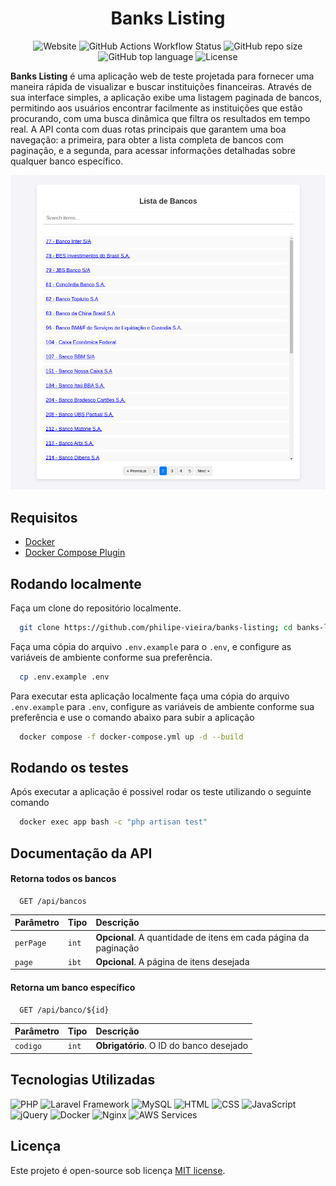 <h1 align="center">Banks Listing</h1>

<p align="center">
<img alt="Website" src="https://img.shields.io/website?url=http%3A%2F%2Fec2-98-81-163-76.compute-1.amazonaws.com%2F">
<img alt="GitHub Actions Workflow Status" src="https://img.shields.io/github/actions/workflow/status/philipe-vieira/banks-listing/laravel.yml?logo=githubactions&logoColor=white&label=tests">
<img alt="GitHub repo size" src="https://img.shields.io/github/repo-size/philipe-vieira/banks-listing">
<img alt="GitHub top language" src="https://img.shields.io/github/languages/top/philipe-vieira/banks-listing">
<img alt="License" src="https://img.shields.io/badge/license-MIT-blue">
</p>


**Banks Listing** é uma aplicação web de teste projetada para fornecer uma maneira rápida de visualizar e buscar instituições financeiras. Através de sua interface simples, a aplicação exibe uma listagem paginada de bancos, permitindo aos usuários encontrar facilmente as instituições que estão procurando, com uma busca dinâmica que filtra os resultados em tempo real. A API conta com duas rotas principais que garantem uma boa navegação: a primeira, para obter a lista completa de bancos com paginação, e a segunda, para acessar informações detalhadas sobre qualquer banco específico.

<div align="center">
    <img alt="Home" src="./.github/images/home.png">
</div>

## Requisitos
- [Docker](https://docs.docker.com/engine/install/)
- [Docker Compose Plugin](https://docs.docker.com/compose/install/)


## Rodando localmente

Faça um clone do repositório localmente.

```bash
  git clone https://github.com/philipe-vieira/banks-listing; cd banks-listing
```

Faça uma cópia do arquivo `.env.example` para o `.env`, e configure as variáveis de ambiente conforme sua preferência.

```bash
  cp .env.example .env
```

Para executar esta aplicação localmente faça uma cópia do arquivo `.env.example` para `.env`, configure as variáveis de ambiente conforme sua preferência e use o comando abaixo para subir a aplicação

```bash
  docker compose -f docker-compose.yml up -d --build
```

## Rodando os testes

Após executar a aplicação é possivel rodar os teste utilizando o seguinte comando

```bash
  docker exec app bash -c "php artisan test"
```

## Documentação da API

#### Retorna todos os bancos

```http
  GET /api/bancos
```

| Parâmetro   | Tipo       | Descrição                           |
| :---------- | :--------- | :---------------------------------- |
| `perPage` | `int` | **Opcional**. A quantidade de itens em cada página da paginação |
| `page` | `ibt` | **Opcional**. A página de itens desejada |

#### Retorna um banco específico

```http
  GET /api/banco/${id}
```

| Parâmetro   | Tipo       | Descrição                                   |
| :---------- | :--------- | :------------------------------------------ |
| `codigo`    | `int` | **Obrigatório**. O ID do banco desejado |

## Tecnologias Utilizadas

![PHP](https://img.shields.io/badge/PHP-8.2-8993be?style=for-the-badge&logo=php&logoColor=white)
![Laravel Framework](https://img.shields.io/badge/Laravel-v11-FF2D20?style=for-the-badge&logo=laravel&logoColor=white)
![MySQL](https://img.shields.io/badge/MySQL-8.4-00758f?style=for-the-badge&logo=mysql&logoColor=white)
![HTML](https://img.shields.io/badge/HTML-5-E34F26?style=for-the-badge&logo=html5&logoColor=white)
![CSS](https://img.shields.io/badge/CSS-3-1572B6?style=for-the-badge&logo=css3&logoColor=white)
![JavaScript](https://img.shields.io/badge/JavaScript-ES6-F7DF1E?style=for-the-badge&logo=javascript&logoColor=white)
![jQuery](https://img.shields.io/badge/jQuery-1.9.1-0769AD?style=for-the-badge&logo=jquery&logoColor=white)
![Docker](https://img.shields.io/badge/Docker-Enabled-0db7ed?style=for-the-badge&logo=docker&logoColor=white)
![Nginx](https://img.shields.io/badge/Nginx-latest-009639?style=for-the-badge&logo=nginx&logoColor=white)
![AWS Services](https://img.shields.io/badge/Amazon%20Web%20Services-Enabled-FF9900?style=for-the-badge&logo=amazonwebservices&logoColor=white)

## Licença

Este projeto é open-source sob licença [MIT license](https://spdx.org/licenses/MIT.html).
